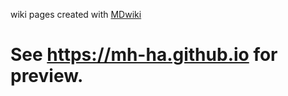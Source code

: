 wiki pages created with [MDwiki](http://www.mdwiki.info)

# See <https://mh-ha.github.io> for preview.


